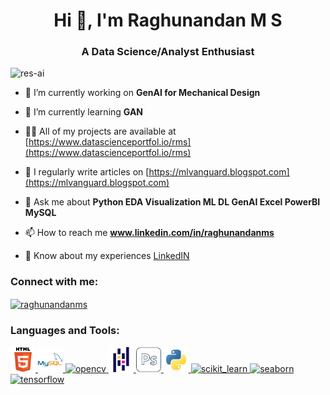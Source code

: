 <h1 align="center">Hi 👋, I'm Raghunandan M S</h1>
<h3 align="center">A Data Science/Analyst Enthusiast</h3>

<p align="left"> <img src="https://komarev.com/ghpvc/?username=res-ai&label=Profile%20views&color=0e75b6&style=flat" alt="res-ai" /> </p>

- 🔭 I’m currently working on **GenAI for Mechanical Design**

- 🌱 I’m currently learning **GAN**

- 👨‍💻 All of my projects are available at [https://www.datascienceportfol.io/rms](https://www.datascienceportfol.io/rms)

- 📝 I regularly write articles on [https://mlvanguard.blogspot.com](https://mlvanguard.blogspot.com)

- 💬 Ask me about **Python EDA Visualization ML DL GenAI Excel PowerBI MySQL**

- 📫 How to reach me **www.linkedin.com/in/raghunandanms**

- 📄 Know about my experiences [LinkedIN](www.linkedin.com/in/raghunandanms)

<h3 align="left">Connect with me:</h3>
<p align="left">
<a href="https://linkedin.com/in/raghunandanms" target="blank"><img align="center" src="https://raw.githubusercontent.com/rahuldkjain/github-profile-readme-generator/master/src/images/icons/Social/linked-in-alt.svg" alt="raghunandanms" height="30" width="40" /></a>
</p>

<h3 align="left">Languages and Tools:</h3>
<p align="left"> <a href="https://www.w3.org/html/" target="_blank" rel="noreferrer"> <img src="https://raw.githubusercontent.com/devicons/devicon/master/icons/html5/html5-original-wordmark.svg" alt="html5" width="40" height="40"/> </a> <a href="https://www.mysql.com/" target="_blank" rel="noreferrer"> <img src="https://raw.githubusercontent.com/devicons/devicon/master/icons/mysql/mysql-original-wordmark.svg" alt="mysql" width="40" height="40"/> </a> <a href="https://opencv.org/" target="_blank" rel="noreferrer"> <img src="https://www.vectorlogo.zone/logos/opencv/opencv-icon.svg" alt="opencv" width="40" height="40"/> </a> <a href="https://pandas.pydata.org/" target="_blank" rel="noreferrer"> <img src="https://raw.githubusercontent.com/devicons/devicon/2ae2a900d2f041da66e950e4d48052658d850630/icons/pandas/pandas-original.svg" alt="pandas" width="40" height="40"/> </a> <a href="https://www.photoshop.com/en" target="_blank" rel="noreferrer"> <img src="https://raw.githubusercontent.com/devicons/devicon/master/icons/photoshop/photoshop-line.svg" alt="photoshop" width="40" height="40"/> </a> <a href="https://www.python.org" target="_blank" rel="noreferrer"> <img src="https://raw.githubusercontent.com/devicons/devicon/master/icons/python/python-original.svg" alt="python" width="40" height="40"/> </a> <a href="https://scikit-learn.org/" target="_blank" rel="noreferrer"> <img src="https://upload.wikimedia.org/wikipedia/commons/0/05/Scikit_learn_logo_small.svg" alt="scikit_learn" width="40" height="40"/> </a> <a href="https://seaborn.pydata.org/" target="_blank" rel="noreferrer"> <img src="https://seaborn.pydata.org/_images/logo-mark-lightbg.svg" alt="seaborn" width="40" height="40"/> </a> <a href="https://www.tensorflow.org" target="_blank" rel="noreferrer"> <img src="https://www.vectorlogo.zone/logos/tensorflow/tensorflow-icon.svg" alt="tensorflow" width="40" height="40"/> </a> </p>

